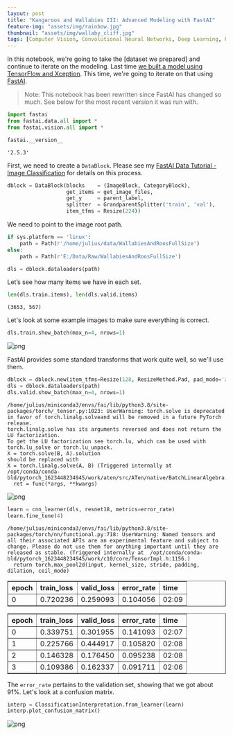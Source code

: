 ```yaml
---
layout: post
title: "Kangaroos and Wallabies III: Advanced Modeling with FastAI"
feature-img: "assets/img/rainbow.jpg"
thumbnail: "assets/img/wallaby_cliff.jpg"
tags: [Computer Vision, Convolutional Neural Networks, Deep Learning, FastAI, Neural Networks, Wildlife]
---
```


In this notebook, we're going to take the [dataset we prepared] and continue to iterate on the modeling. Last time [we built a model using TensorFlow and Xception](https://jss367.github.io/kangaroos-and-wallabies-ii-building-a-model.html). This time, we're going to iterate on that using [FastAI](https://github.com/fastai/fastai).

> Note: This notebook has been rewritten since FastAI has changed so much. See below for the most recent version it was run with.


```python
import fastai
from fastai.data.all import *
from fastai.vision.all import *
```


```python
fastai.__version__
```




    '2.5.3'



First, we need to create a `DataBlock`. Please see my [FastAI Data Tutorial - Image Classification](https://jss367.github.io/fastai-data-tutorial-image-classification.html) for details on this process.


```python
dblock = DataBlock(blocks    = (ImageBlock, CategoryBlock),
                   get_items = get_image_files,
                   get_y     = parent_label,
                   splitter  = GrandparentSplitter('train', 'val'),
                   item_tfms = Resize(224))
```

We need to point to the image root path.


```python
if sys.platform == 'linux':
    path = Path(r'/home/julius/data/WallabiesAndRoosFullSize')
else:
    path = Path(r'E:/Data/Raw/WallabiesAndRoosFullSize')
```


```python
dls = dblock.dataloaders(path)
```

Let’s see how many items we have in each set.


```python
len(dls.train.items), len(dls.valid.items)
```




    (3653, 567)



Let's look at some example images to make sure everything is correct.


```python
dls.train.show_batch(max_n=4, nrows=1)
```


    
![png]({{site.baseurl}}/assets/img/2018-07-10-kangaroos-and-wallabies-iii-advanced-modeling-with-fastai_files/2018-07-10-kangaroos-and-wallabies-iii-advanced-modeling-with-fastai_13_0.png)
    


FastAI provides some standard transforms that work quite well, so we'll use them.


```python
dblock = dblock.new(item_tfms=Resize(128, ResizeMethod.Pad, pad_mode='zeros'), batch_tfms=aug_transforms(mult=2))
dls = dblock.dataloaders(path)
dls.valid.show_batch(max_n=4, nrows=1)
```

    /home/julius/miniconda3/envs/fai/lib/python3.8/site-packages/torch/_tensor.py:1023: UserWarning: torch.solve is deprecated in favor of torch.linalg.solveand will be removed in a future PyTorch release.
    torch.linalg.solve has its arguments reversed and does not return the LU factorization.
    To get the LU factorization see torch.lu, which can be used with torch.lu_solve or torch.lu_unpack.
    X = torch.solve(B, A).solution
    should be replaced with
    X = torch.linalg.solve(A, B) (Triggered internally at  /opt/conda/conda-bld/pytorch_1623448234945/work/aten/src/ATen/native/BatchLinearAlgebra.cpp:760.)
      ret = func(*args, **kwargs)
    


    
![png]({{site.baseurl}}/assets/img/2018-07-10-kangaroos-and-wallabies-iii-advanced-modeling-with-fastai_files/2018-07-10-kangaroos-and-wallabies-iii-advanced-modeling-with-fastai_15_1.png)
    



```python
learn = cnn_learner(dls, resnet18, metrics=error_rate)
learn.fine_tune(4)
```

    /home/julius/miniconda3/envs/fai/lib/python3.8/site-packages/torch/nn/functional.py:718: UserWarning: Named tensors and all their associated APIs are an experimental feature and subject to change. Please do not use them for anything important until they are released as stable. (Triggered internally at  /opt/conda/conda-bld/pytorch_1623448234945/work/c10/core/TensorImpl.h:1156.)
      return torch.max_pool2d(input, kernel_size, stride, padding, dilation, ceil_mode)
    


<table border="1" class="dataframe">
  <thead>
    <tr style="text-align: left;">
      <th>epoch</th>
      <th>train_loss</th>
      <th>valid_loss</th>
      <th>error_rate</th>
      <th>time</th>
    </tr>
  </thead>
  <tbody>
    <tr>
      <td>0</td>
      <td>0.720236</td>
      <td>0.259093</td>
      <td>0.104056</td>
      <td>02:09</td>
    </tr>
  </tbody>
</table>



<table border="1" class="dataframe">
  <thead>
    <tr style="text-align: left;">
      <th>epoch</th>
      <th>train_loss</th>
      <th>valid_loss</th>
      <th>error_rate</th>
      <th>time</th>
    </tr>
  </thead>
  <tbody>
    <tr>
      <td>0</td>
      <td>0.339751</td>
      <td>0.301955</td>
      <td>0.141093</td>
      <td>02:07</td>
    </tr>
    <tr>
      <td>1</td>
      <td>0.225766</td>
      <td>0.444917</td>
      <td>0.105820</td>
      <td>02:08</td>
    </tr>
    <tr>
      <td>2</td>
      <td>0.146328</td>
      <td>0.176450</td>
      <td>0.095238</td>
      <td>02:08</td>
    </tr>
    <tr>
      <td>3</td>
      <td>0.109386</td>
      <td>0.162337</td>
      <td>0.091711</td>
      <td>02:06</td>
    </tr>
  </tbody>
</table>


The `error_rate` pertains to the validation set, showing that we got about 91%. Let's look at a confusion matrix.


```python
interp = ClassificationInterpretation.from_learner(learn)
interp.plot_confusion_matrix()
```






    
![png]({{site.baseurl}}/assets/img/2018-07-10-kangaroos-and-wallabies-iii-advanced-modeling-with-fastai_files/2018-07-10-kangaroos-and-wallabies-iii-advanced-modeling-with-fastai_18_1.png)
    

